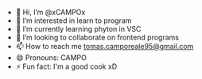 - 👋 Hi, I’m @xCAMPOx
- 👀 I’m interested in learn to program
- 🌱 I’m currently learning phyton in VSC
- 💞️ I’m looking to collaborate on frontend programs
- 📫 How to reach me tomas.camporeale95@gmail.com
- 😄 Pronouns: CAMPO
- ⚡ Fun fact: I'm a good cook xD

<!---
xCAMPOx/xCAMPOx is a ✨ special ✨ repository because its `README.md` (this file) appears on your GitHub profile.
You can click the Preview link to take a look at your changes.
--->
